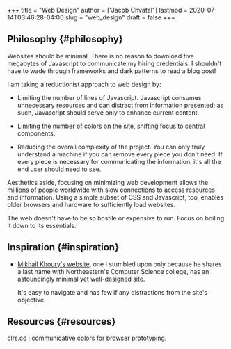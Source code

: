 +++
title = "Web Design"
author = ["Jacob Chvatal"]
lastmod = 2020-07-14T03:46:28-04:00
slug = "web_design"
draft = false
+++

## Philosophy {#philosophy}

Websites should be minimal.
There is no reason to download five megabytes of Javascript to communicate
my hiring credentials. I shouldn't have to wade through frameworks and dark
patterns to read a blog post!

I am taking a reductionist approach to web design by:

-   Limiting the number of lines of Javascript.
    Javascript consumes unnecessary resources and can distract from information
    presented; as such, Javascript should serve only to enhance current content.

-   Limiting the number of colors on the site, shifting focus to central components.

-   Reducing the overall complexity of the project.
    You can only truly understand a machine if you can remove every piece
    you don't need. If every piece is necessary for communicating the information,
    it's all the end user should need to see.

Aesthetics aside, focusing on minimizing web development allows the millions of
people worldwide with slow connections to access resources and information.
Using a simple subset of CSS and Javascript, too, enables older browsers and
hardware to sufficiently load websites.

The web doesn't have to be so hostile or expensive to run.
Focus on boiling it down to its essentials.


## Inspiration {#inspiration}

-   [Mikhail Khoury's website](http://mikhailkhoury.com/), one I stumbled upon only because he shares
    a last name with Northeastern's Computer Science college, has
    an astoundingly minimal yet well-designed site.

    It's easy to navigate and has few if any distractions from the
    site's objective.


## Resources {#resources}

[clrs.cc](http://clrs.cc/)
: communicative colors for browser prototyping.
